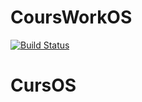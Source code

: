 # CoursWorkOS
[![Build Status](https://travis-ci.com/Yodanishe/CursOS.svg?branch=main)](https://travis-ci.com/Yodanishe/CursOS)
# CursOS
